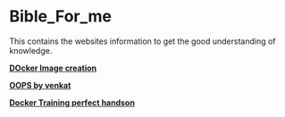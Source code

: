 # Bible_For_me
This contains the websites information to get the good understanding of knowledge.

**[DOcker Image creation](https://deis.com/blog/2015/creating-sharing-first-docker-image/ )** 

**[OOPS by venkat](https://venkatb4me.wordpress.com/2011/10/24/introduction-to-object-oriented-programming-concepts-oop-and-more/)** 

**[Docker Training perfect handson](https://training.play-with-docker.com/beginner-linux/)**
